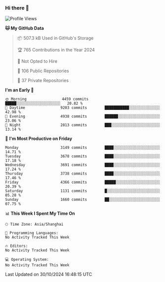 ### Hi there 👋

<!--
**qbosen/qbosen** is a ✨ _special_ ✨ repository because its `README.md` (this file) appears on your GitHub profile.

Here are some ideas to get you started:

- 🔭 I’m currently working on ...
- 🌱 I’m currently learning ...
- 👯 I’m looking to collaborate on ...
- 🤔 I’m looking for help with ...
- 💬 Ask me about ...
- 📫 How to reach me: ...
- 😄 Pronouns: ...
- ⚡ Fun fact: ...
-->

<!--START_SECTION:waka-->
![Profile Views](http://img.shields.io/badge/Profile%20Views-0-blue)

**🐱 My GitHub Data** 

> 📦 507.3 kB Used in GitHub's Storage 
 > 
> 🏆 765 Contributions in the Year 2024
 > 
> 🚫 Not Opted to Hire
 > 
> 📜 106 Public Repositories 
 > 
> 🔑 37 Private Repositories 
 > 
**I'm an Early 🐤** 

```text
🌞 Morning                4459 commits        █████░░░░░░░░░░░░░░░░░░░░   20.82 % 
🌆 Daytime                9203 commits        ███████████░░░░░░░░░░░░░░   42.98 % 
🌃 Evening                4938 commits        ██████░░░░░░░░░░░░░░░░░░░   23.06 % 
🌙 Night                  2813 commits        ███░░░░░░░░░░░░░░░░░░░░░░   13.14 % 
```
📅 **I'm Most Productive on Friday** 

```text
Monday                   3149 commits        ████░░░░░░░░░░░░░░░░░░░░░   14.71 % 
Tuesday                  3678 commits        ████░░░░░░░░░░░░░░░░░░░░░   17.18 % 
Wednesday                3691 commits        ████░░░░░░░░░░░░░░░░░░░░░   17.24 % 
Thursday                 3738 commits        ████░░░░░░░░░░░░░░░░░░░░░   17.46 % 
Friday                   4366 commits        █████░░░░░░░░░░░░░░░░░░░░   20.39 % 
Saturday                 1131 commits        █░░░░░░░░░░░░░░░░░░░░░░░░   05.28 % 
Sunday                   1660 commits        ██░░░░░░░░░░░░░░░░░░░░░░░   07.75 % 
```


📊 **This Week I Spent My Time On** 

```text
🕑︎ Time Zone: Asia/Shanghai

💬 Programming Languages: 
No Activity Tracked This Week

🔥 Editors: 
No Activity Tracked This Week

💻 Operating System: 
No Activity Tracked This Week
```


 Last Updated on 30/10/2024 16:48:15 UTC
<!--END_SECTION:waka-->
